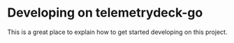 # Developing on telemetrydeck-go

This is a great place to explain how to get started developing on this project.
